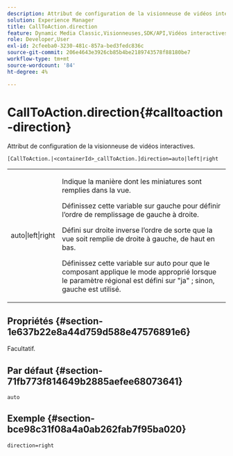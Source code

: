 ```yaml
---
description: Attribut de configuration de la visionneuse de vidéos interactives.
solution: Experience Manager
title: CallToAction.direction
feature: Dynamic Media Classic,Visionneuses,SDK/API,Vidéos interactives
role: Developer,User
exl-id: 2cfeeba0-3230-481c-857a-bed3fedc836c
source-git-commit: 206e4643e3926cb85b4be2189743578f88180be7
workflow-type: tm+mt
source-wordcount: '84'
ht-degree: 4%

---
```


# CallToAction.direction{#calltoaction-direction}

Attribut de configuration de la visionneuse de vidéos interactives.

`[CallToAction.|<containerId>_callToAction.]direction=auto|left|right`

<table id="table_441553CD34C94A58A9D7CBF772DEDDB6"> 
 <tbody> 
  <tr> 
   <td colname="col1"> <p> <span class="codeph"> auto|left|right  </span> </p> </td> 
   <td colname="col2"> <p> Indique la manière dont les miniatures sont remplies dans la vue. </p> <p>Définissez cette variable sur <span class="codeph"> gauche </span> pour définir l’ordre de remplissage de gauche à droite. </p> <p>Défini sur <span class="codeph"> droite </span> inverse l’ordre de sorte que la vue soit remplie de droite à gauche, de haut en bas. </p> <p>Définissez cette variable sur <span class="codeph"> auto </span> pour que le composant applique le mode approprié lorsque le paramètre régional est défini sur <span class="codeph"> "ja" </span>; sinon, <span class="codeph"> gauche </span> est utilisé. </p> </td> 
  </tr> 
 </tbody> 
</table>

## Propriétés {#section-1e637b22e8a44d759d588e47576891e6}

Facultatif.

## Par défaut {#section-71fb773f814649b2885aefee68073641}

`auto`

## Exemple {#section-bce98c31f08a4a0ab262fab7f95ba020}

```
direction=right
```
